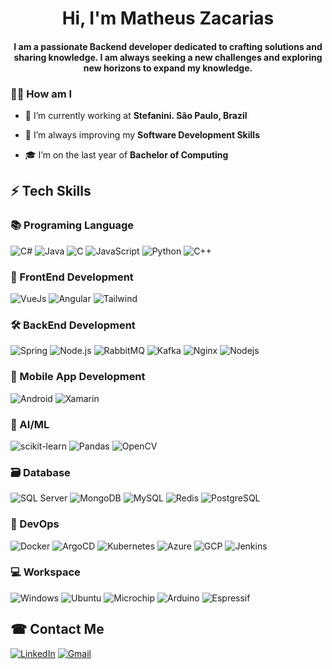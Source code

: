 <h1 align="center">Hi, I'm Matheus Zacarias</h1>
<h4 align="center">I am a passionate Backend developer dedicated to crafting solutions and sharing knowledge. I am always seeking a new challenges and exploring new horizons to expand my knowledge.</h4>

### 🧘‍♂️ How am I

- 🔭 I’m currently working at **Stefanini. São Paulo, Brazil**

- 🌱 I’m always improving my **Software Development Skills**

- 🎓 I’m on the last year of **Bachelor of Computing**

## ⚡ Tech Skills

### 📚 Programing Language

![C#](https://img.shields.io/badge/C%23-239120?style=for-the-badge&logo=c-sharp&logoColor=black)
![Java](https://img.shields.io/badge/Java-ED8B00?style=for-the-badge&logo=java&logoColor=white)
![C](https://img.shields.io/badge/C-A8B9CC?style=for-the-badge&logo=c&logoColor=black)
![JavaScript](https://img.shields.io/badge/JavaScript-F7DF1E?style=for-the-badge&logo=javascript&logoColor=black)
![Python](https://img.shields.io/badge/Python-3776AB?style=for-the-badge&logo=python&logoColor=white)
![C++](https://img.shields.io/badge/C++-00599C?style=for-the-badge&logo=cplusplus&logoColor=white)

### 🧩 FrontEnd Development

![VueJs](https://img.shields.io/badge/Vue.js-35495E?style=for-the-badge&logo=vue.js&logoColor=4FC08D)
![Angular](https://img.shields.io/badge/angular-DD0031?style=for-the-badge&logo=angular&logoColor=white)
![Tailwind](https://img.shields.io/badge/Tailwind%20CSS-06B6D4.svg?style=for-the-badge&logo=Tailwind-CSS&logoColor=white)

### 🛠️ BackEnd Development

![Spring](https://img.shields.io/badge/Spring-6DB33F?style=for-the-badge&logo=spring&logoColor=white)
![Node.js](https://img.shields.io/badge/Node.js-339933?style=for-the-badge&logo=node.js&logoColor=white)
![RabbitMQ](https://img.shields.io/badge/RabbitMQ-FF6600?style=for-the-badge&logo=rabbitmq&logoColor=white)
![Kafka](https://img.shields.io/badge/Kafka-231F20?style=for-the-badge&logo=apache-kafka&logoColor=white)
![Nginx](https://img.shields.io/badge/Nginx-269539?style=for-the-badge&logo=nginx&logoColor=white)
![Nodejs](https://img.shields.io/badge/Node.js-339933?style=for-the-badge&logo=nodedotjs&logoColor=white)

### 📱 Mobile App Development

![Android](https://img.shields.io/badge/Android-3DDC84?style=for-the-badge&logo=android&logoColor=white)
![Xamarin](https://img.shields.io/badge/Xamarin-239120?style=for-the-badge&logo=xamarin&logoColor=white)

### 🤖 AI/ML

![scikit-learn](https://img.shields.io/badge/scikit-learn-F7DF1E?style=for-the-badge&logo=scikit-learn&logoColor=black)
![Pandas](https://img.shields.io/badge/Pandas-2C046F?style=for-the-badge&logo=pandas&logoColor=white)
![OpenCV](https://img.shields.io/badge/OpenCV-525F7F?style=for-the-badge&logo=opencv&logoColor=white)

### 🗃️ Database

![SQL Server](https://img.shields.io/badge/SQL%20Server-CC2927?style=for-the-badge&logo=microsoft-sql-server&logoColor=white)
![MongoDB](https://img.shields.io/badge/MongoDB-47A248?style=for-the-badge&logo=mongodb&logoColor=white)
![MySQL](https://img.shields.io/badge/MySQL-4479A1?style=for-the-badge&logo=mysql&logoColor=white)
![Redis](https://img.shields.io/badge/Redis-DC382D?style=for-the-badge&logo=redis&logoColor=white)
![PostgreSQL](https://img.shields.io/badge/PostgreSQL-336791?style=for-the-badge&logo=postgresql&logoColor=white)

### 🚀 DevOps

![Docker](https://img.shields.io/badge/Docker-2496ED?style=for-the-badge&logo=docker&logoColor=white)
![ArgoCD](https://img.shields.io/badge/ArgoCD-007396?style=for-the-badge&logo=argocd&logoColor=white)
![Kubernetes](https://img.shields.io/badge/Kubernetes-326CE5?style=for-the-badge&logo=kubernetes&logoColor=white)
![Azure](https://img.shields.io/badge/Azure-0072C6?style=for-the-badge&logo=azure&logoColor=white)
![GCP](https://img.shields.io/badge/GCP-4285F4?style=for-the-badge&logo=google-cloud-platform&logoColor=white)
![Jenkins](https://img.shields.io/badge/Jenkins-D24939?style=for-the-badge&logo=jenkins&logoColor=white)

### 💻 Workspace

![Windows](https://img.shields.io/badge/Windows-0078D6?style=for-the-badge&logo=windows&logoColor=white)
![Ubuntu](https://img.shields.io/badge/Ubuntu-E95420?style=for-the-badge&logo=ubuntu&logoColor=white)
![Microchip](https://img.shields.io/badge/Microchip-007396?style=for-the-badge&logo=microchip&logoColor=white)
![Arduino](https://img.shields.io/badge/Arduino-00979D?style=for-the-badge&logo=arduino&logoColor=white)
![Espressif](https://img.shields.io/badge/Espressif-E7352C?style=for-the-badge&logo=espressif&logoColor=white)

<!-- ## 📈 Github Stats

<img width="96%" height="200px" src="https://github-readme-stats.vercel.app/api/top-langs/?username=MatheusZacarias657&show_icons=true&hide_border=true&theme=radical&layout=compact" /> -->

## ☎ Contact Me

[![LinkedIn](https://img.shields.io/badge/LinkedIn-0077B5?style=for-the-badge&logo=linkedin&logoColor=white)](https://www.linkedin.com/in/matheus-zacarias-425a641ab)
[![Gmail](https://img.shields.io/badge/Gmail-D14836?style=for-the-badge&logo=gmail&logoColor=white)](mailto:matheus.zacarias.2001@gmail.com)
